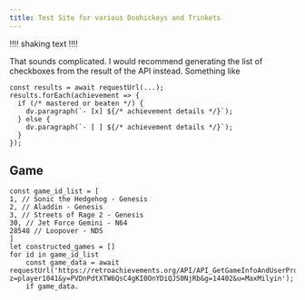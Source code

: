 ```yaml
---
title: Test Site for various Doohickeys and Trinkets
---
```


‼‼
shaking text
‼‼

That sounds complicated. I would recommend generating the list of checkboxes from the result of the API instead. Something like
~~~dataviewjs
const results = await requestUrl(...);
results.forEach(achievement => {
  if (/* mastered or beaten */) {
    dv.paragraph(`- [x] ${/* achievement details */}`);
  } else {
    dv.paragraph(`- [ ] ${/* achievement details */}`);
  }
});
~~~

## Game

```dataviewjs
const game_id_list = [
1, // Sonic the Hedgehog - Genesis
2, // Aladdin - Genesis
3, // Streets of Rage 2 - Genesis
30, // Jet Force Gemini - N64
28548 // Loopover - NDS
]
let constructed_games = []
for id in game_id_list
	const game_data = await requestUrl('https://retroachievements.org/API/API_GetGameInfoAndUserProgress.php?z=player1041&y=PVDnPdtXTW6QsC4gKI0OnYDiQJS0NjRb&g=14402&u=MaxMilyin');
	if game_data.
```
